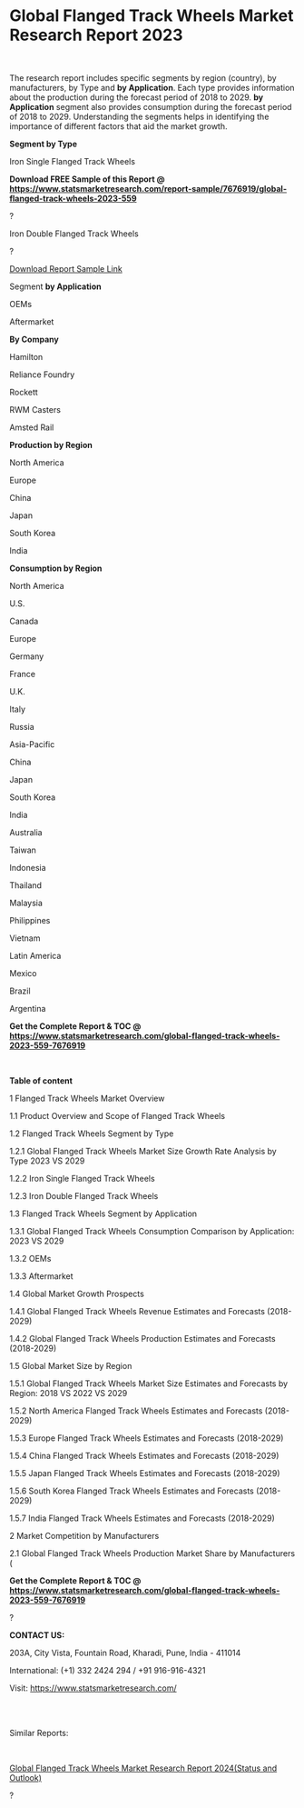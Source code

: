 <h1>Global Flanged Track Wheels Market Research Report 2023</h1><br/><p>The research report includes specific segments by region (country), by manufacturers, by Type and <strong>by Application</strong>. Each type provides information about the production during the forecast period of 2018 to 2029. <strong>by Application</strong> segment also provides consumption during the forecast period of 2018 to 2029. Understanding the segments helps in identifying the importance of different factors that aid the market growth.</p>
 
 
 
 <p><strong>Segment by Type</strong></p>
 
 
 
 <p>Iron Single Flanged Track Wheels</p>
 
 
 
 <div><b>Download FREE Sample of this Report @ <a href="https://www.statsmarketresearch.com/download-free-sample/7676919/global-flanged-track-wheels-2023-559">https://www.statsmarketresearch.com/report-sample/7676919/global-flanged-track-wheels-2023-559</a></b></div>
 
 
 
 <p>? </p>
 
 
 
 <p>Iron Double Flanged Track Wheels</p>
 
 
 
 <p>? </p>
 
 
 
 <p><a href="https://www.statsmarketresearch.com/download-free-sample/7676919/global-flanged-track-wheels-2023-559">Download Report Sample Link</a></p>
 
 
 
 <p>Segment <strong>by Application</strong></p>
 
 
 
 <p>OEMs</p>
 
 
 
 <p>Aftermarket</p>
 
 
 
 <p><strong>By Company</strong></p>
 
 
 
 <p>Hamilton</p>
 
 
 
 <p>Reliance Foundry</p>
 
 
 
 <p>Rockett</p>
 
 
 
 <p>RWM Casters</p>
 
 
 
 <p>Amsted Rail</p>
 
 
 
 <p><strong>Production by Region</strong></p>
 
 
 
 <p>North America</p>
 
 
 
 <p>Europe</p>
 
 
 
 <p>China</p>
 
 
 
 <p>Japan</p>
 
 
 
 <p>South Korea</p>
 
 
 
 <p>India</p>
 
 
 
 <p><strong>Consumption by Region</strong></p>
 
 
 
 <p>North America</p>
 
 
 
 <p>U.S.</p>
 
 
 
 <p>Canada</p>
 
 
 
 <p>Europe</p>
 
 
 
 <p>Germany</p>
 
 
 
 <p>France</p>
 
 
 
 <p>U.K.</p>
 
 
 
 <p>Italy</p>
 
 
 
 <p>Russia</p>
 
 
 
 <p>Asia-Pacific</p>
 
 
 
 <p>China</p>
 
 
 
 <p>Japan</p>
 
 
 
 <p>South Korea</p>
 
 
 
 <p>India</p>
 
 
 
 <p>Australia</p>
 
 
 
 <p>Taiwan</p>
 
 
 
 <p>Indonesia</p>
 
 
 
 <p>Thailand</p>
 
 
 
 <p>Malaysia</p>
 
 
 
 <p>Philippines</p>
 
 
 
 <p>Vietnam</p>
 
 
 
 <p>Latin America</p>
 
 
 
 <p>Mexico</p>
 
 
 
 <p>Brazil</p>
 
 
 
 <p>Argentina</p>
 
 
 
 <div><b>Get the Complete Report & TOC @ <a href="https://www.statsmarketresearch.com/global-flanged-track-wheels-2023-559-7676919">https://www.statsmarketresearch.com/global-flanged-track-wheels-2023-559-7676919</a></b></div>
 
 
 
 <p><br />
 
 <b>Table of content</b></p>
 
 
 
 <p>1 Flanged Track Wheels Market Overview<br />
 
 1.1 Product Overview and Scope of Flanged Track Wheels<br />
 
 1.2 Flanged Track Wheels Segment by Type<br />
 
 1.2.1 Global Flanged Track Wheels Market Size Growth Rate Analysis by Type 2023 VS 2029<br />
 
 1.2.2 Iron Single Flanged Track Wheels<br />
 
 1.2.3 Iron Double Flanged Track Wheels<br />
 
 1.3 Flanged Track Wheels Segment by Application<br />
 
 1.3.1 Global Flanged Track Wheels Consumption Comparison by Application: 2023 VS 2029<br />
 
 1.3.2 OEMs<br />
 
 1.3.3 Aftermarket<br />
 
 1.4 Global Market Growth Prospects<br />
 
 1.4.1 Global Flanged Track Wheels Revenue Estimates and Forecasts (2018-2029)<br />
 
 1.4.2 Global Flanged Track Wheels Production Estimates and Forecasts (2018-2029)<br />
 
 1.5 Global Market Size by Region<br />
 
 1.5.1 Global Flanged Track Wheels Market Size Estimates and Forecasts by Region: 2018 VS 2022 VS 2029<br />
 
 1.5.2 North America Flanged Track Wheels Estimates and Forecasts (2018-2029)<br />
 
 1.5.3 Europe Flanged Track Wheels Estimates and Forecasts (2018-2029)<br />
 
 1.5.4 China Flanged Track Wheels Estimates and Forecasts (2018-2029)<br />
 
 1.5.5 Japan Flanged Track Wheels Estimates and Forecasts (2018-2029)<br />
 
 1.5.6 South Korea Flanged Track Wheels Estimates and Forecasts (2018-2029)<br />
 
 1.5.7 India Flanged Track Wheels Estimates and Forecasts (2018-2029)<br />
 
 2 Market Competition by Manufacturers<br />
 
 2.1 Global Flanged Track Wheels Production Market Share by Manufacturers (</p>
 
 
 
 <div><b>Get the Complete Report & TOC @ <a href="https://www.statsmarketresearch.com/global-flanged-track-wheels-2023-559-7676919">https://www.statsmarketresearch.com/global-flanged-track-wheels-2023-559-7676919</a></b></div>
 
 
 
 <p>? </p>
 
 
 
 <p><b>CONTACT US:</b><br />
 
 203A, City Vista, Fountain Road, Kharadi, Pune, India - 411014<br />
 
 International: (+1) 332 2424 294 / +91 916-916-4321<br />
 
 Visit: <a href="https://www.statsmarketresearch.com/">https://www.statsmarketresearch.com/</a><br />
 
 <br />
 
 <br />
 
 Similar Reports:<br />
 
 <br />
 
 <a href="https://www.statsmarketresearch.com/global-flanged-track-wheels-2024-607-8007788">Global Flanged Track Wheels Market Research Report 2024(Status and Outlook)</a><br />
 
 ? </p>